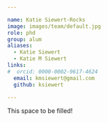 ```yaml
---

name: Katie Siewert-Rocks
image: images/team/default.jpg
role: phd
group: alum
aliases:
  - Katie Siewert
  - Katie M Siewert
links:
#  orcid: 0000-0002-9617-4624
  email: kmsiewert@gmail.com
  github: ksiewert
 
---
```


This space to be filled!
